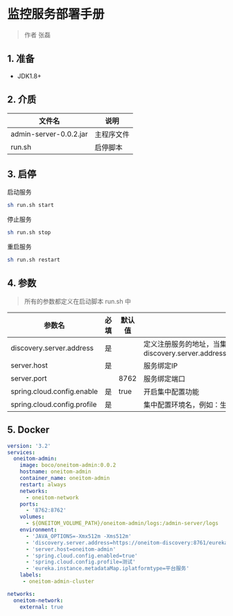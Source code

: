 # 监控服务部署手册

> 作者 张磊

## 1. 准备

* JDK1.8+

## 2. 介质

| 文件名                     | 说明       |
| -------------------------- | ---------- |
| admin-server-0.0.2.jar | 主程序文件 |
| run.sh                     | 启停脚本   |

## 3. 启停

启动服务

```bash
sh run.sh start
```

停止服务

```bash
sh run.sh stop
```

 重启服务

```bash
sh run.sh restart
```

##  4. 参数

> 所有的参数都定义在启动脚本 run.sh 中 

| 参数名                      | 必填 | 默认值 | 说明                                                         |
| --------------------------- | ---- | ------ | ------------------------------------------------------------ |
| discovery.server.address    | 是   |        | 定义注册服务的地址，当集群模式时配置多个地址逗号分隔  discovery.server.address=https://192.168.0.1:8761/eureka/,https://192.168.0.2:8761/eureka/ |
| server.host                 | 是   |        | 服务绑定IP                                                   |
| server.port                 |      | 8762   | 服务绑定端口                                                 |
| spring.cloud.config.enable  | 是   | true   | 开启集中配置功能                                             |
| spring.cloud.config.profile | 是   |        | 集中配置环境名，例如：生产环境                               |

## 5. Docker

```yaml
version: '3.2'
services:    
  oneitom-admin:
    image: boco/oneitom-admin:0.0.2
    hostname: oneitom-admin
    container_name: oneitom-admin
    restart: always
    networks:
      - oneitom-network
    ports:
      - '8762:8762'
    volumes:
      - ${ONEITOM_VOLUME_PATH}/oneitom-admin/logs:/admin-server/logs      
    environment:
      - 'JAVA_OPTIONS=-Xmx512m -Xms512m'
      - 'discovery.server.address=https://oneitom-discovery:8761/eureka/'
      - 'server.host=oneitom-admin'
      - 'spring.cloud.config.enabled=true'
      - 'spring.cloud.config.profile=测试'      
      - 'eureka.instance.metadataMap.iplatformtype=平台服务'
    labels:
     - oneitom-admin-cluster           

networks:
  oneitom-network:
    external: true
```

